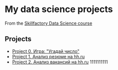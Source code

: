# My data science projects
From the [Skillfactory Data Science course](https://skillfactory.ru/data-scientist)

## Projects

* [Project 0. Игра: "Угадай число"](https://github.com/medvzlata/sf_data_science/tree/main/project_0)
* [Project 1. Анализ резюме на hh.ru](https://github.com/medvzlata/sf_data_science/tree/main/Project_1)
* [Project 2. Анализ вакансий на hh.ru](https://github.com/medvzlata/sf_data_science/tree/main/Project_2)
1111111111